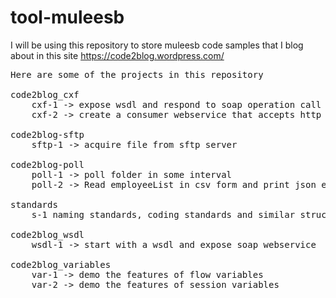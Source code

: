 # tool-muleesb
I will be using this repository to store muleesb code samples that I blog about in this site https://code2blog.wordpress.com/

<pre>
Here are some of the projects in this repository

code2blog_cxf
	cxf-1 -> expose wsdl and respond to soap operation call
	cxf-2 -> create a consumer webservice that accepts http query parameters and invokes a soap webservice

code2blog-sftp
	sftp-1 -> acquire file from sftp server
	
code2blog-poll
	poll-1 -> poll folder in some interval
	poll-2 -> Read employeeList in csv form and print json employeeList to console
	
standards
	s-1 naming standards, coding standards and similar structural enforcements to keep the code maintainable and easy to understand

code2blog_wsdl
	wsdl-1 -> start with a wsdl and expose soap webservice

code2blog_variables
	var-1 -> demo the features of flow variables
	var-2 -> demo the features of session variables
		
</pre>
